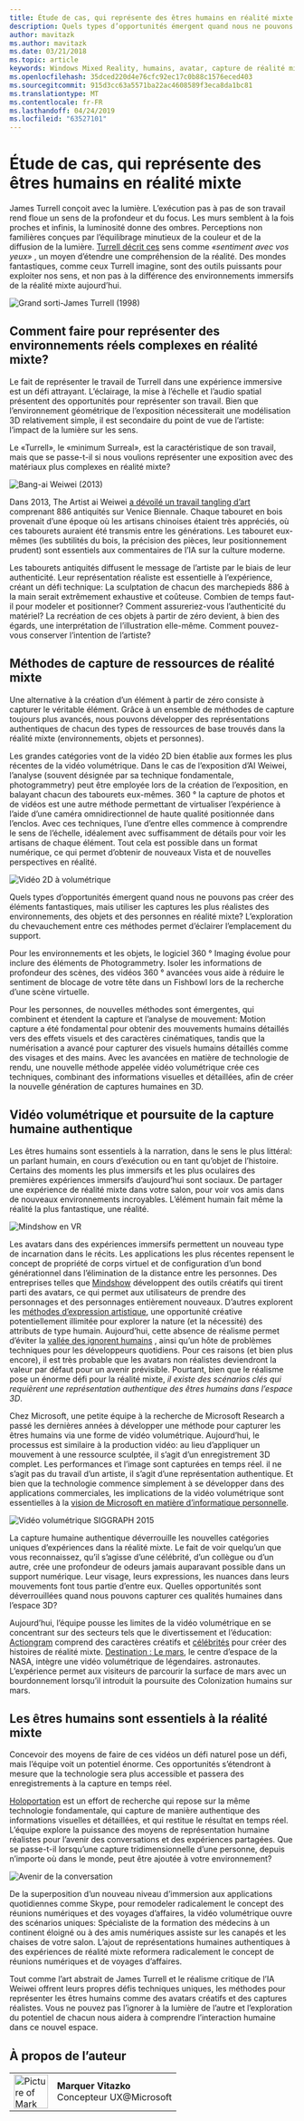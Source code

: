 ```yaml
---
title: Étude de cas, qui représente des êtres humains en réalité mixte
description: Quels types d’opportunités émergent quand nous ne pouvons pas créer des éléments fantastiques, mais utiliser les captures les plus réalistes des environnements, des objets et des personnes en réalité mixte?
author: mavitazk
ms.author: mavitazk
ms.date: 03/21/2018
ms.topic: article
keywords: Windows Mixed Reality, humains, avatar, capture de réalité mixte, vidéo volumétrique
ms.openlocfilehash: 35dced220d4e76cfc92ec17c0b88c1576eced403
ms.sourcegitcommit: 915d3cc63a5571ba22ac4608589f3eca8da1bc81
ms.translationtype: MT
ms.contentlocale: fr-FR
ms.lasthandoff: 04/24/2019
ms.locfileid: "63527101"
---
```

# <a name="case-study---representing-humans-in-mixed-reality"></a>Étude de cas, qui représente des êtres humains en réalité mixte

James Turrell conçoit avec la lumière. L’exécution pas à pas de son travail rend floue un sens de la profondeur et du focus. Les murs semblent à la fois proches et infinis, la luminosité donne des ombres. Perceptions non familières conçues par l’équilibrage minutieux de la couleur et de la diffusion de la lumière. [Turrell décrit ces](http://www.sculpture.org/documents/scmag02/nov02/turrell/turrell.shtml) sens comme *«sentiment avec vos yeux»* , un moyen d’étendre une compréhension de la réalité. Des mondes fantastiques, comme ceux Turrell imagine, sont des outils puissants pour exploiter nos sens, et non pas à la différence des environnements immersifs de la réalité mixte aujourd’hui.

![Grand sorti-James Turrell (1998)](images/wide-out-james-turrell.jpg)

## <a name="how-do-you-represent-complex-real-world-environments-in-mixed-reality"></a>Comment faire pour représenter des environnements réels complexes en réalité mixte?

Le fait de représenter le travail de Turrell dans une expérience immersive est un défi attrayant. L’éclairage, la mise à l’échelle et l’audio spatial présentent des opportunités pour représenter son travail. Bien que l’environnement géométrique de l’exposition nécessiterait une modélisation 3D relativement simple, il est secondaire du point de vue de l’artiste: l’impact de la lumière sur les sens.

Le «Turrell», le «minimum Surreal», est la caractéristique de son travail, mais que se passe-t-il si nous voulions représenter une exposition avec des matériaux plus complexes en réalité mixte?

![Bang-ai Weiwei (2013)](images/bang-ai-weiwie.jpg)

Dans 2013, The Artist ai Weiwei [a dévoilé un travail tangling d’art](http://www.designboom.com/art/ai-weiwei-bang-installation-at-venice-art-biennale-2013/) comprenant 886 antiquités sur Venice Biennale. Chaque tabouret en bois provenait d’une époque où les artisans chinoises étaient très appréciés, où ces tabourets auraient été transmis entre les générations. Les tabouret eux-mêmes (les subtilités du bois, la précision des pièces, leur positionnement prudent) sont essentiels aux commentaires de l’IA sur la culture moderne.

Les tabourets antiquités diffusent le message de l’artiste par le biais de leur authenticité. Leur représentation réaliste est essentielle à l’expérience, créant un défi technique: La sculptation de chacun des marchepieds 886 à la main serait extrêmement exhaustive et coûteuse. Combien de temps faut-il pour modeler et positionner? Comment assureriez-vous l’authenticité du matériel? La recréation de ces objets à partir de zéro devient, à bien des égards, une interprétation de l’illustration elle-même. Comment pouvez-vous conserver l’intention de l’artiste?

## <a name="methods-of-capturing-mixed-reality-assets"></a>Méthodes de capture de ressources de réalité mixte

Une alternative à la création d’un élément à partir de zéro consiste à capturer le véritable élément. Grâce à un ensemble de méthodes de capture toujours plus avancés, nous pouvons développer des représentations authentiques de chacun des types de ressources de base trouvés dans la réalité mixte (environnements, objets et personnes).

Les grandes catégories vont de la vidéo 2D bien établie aux formes les plus récentes de la vidéo volumétrique. Dans le cas de l’exposition d’AI Weiwei, l’analyse (souvent désignée par sa technique fondamentale, photogrammetry) peut être employée lors de la création de l’exposition, en balayant chacun des tabourets eux-mêmes. 360 ° la capture de photos et de vidéos est une autre méthode permettant de virtualiser l’expérience à l’aide d’une caméra omnidirectionnel de haute qualité positionnée dans l’enclos. Avec ces techniques, l’une d’entre elles commence à comprendre le sens de l’échelle, idéalement avec suffisamment de détails pour voir les artisans de chaque élément. Tout cela est possible dans un format numérique, ce qui permet d’obtenir de nouveaux Vista et de nouvelles perspectives en réalité.

![Vidéo 2D à volumétrique](images/2d-to-volumetric-video.png)

Quels types d’opportunités émergent quand nous ne pouvons pas créer des éléments fantastiques, mais utiliser les captures les plus réalistes des environnements, des objets et des personnes en réalité mixte? L’exploration du chevauchement entre ces méthodes permet d’éclairer l’emplacement du support.

Pour les environnements et les objets, le logiciel 360 ° Imaging évolue pour inclure des éléments de Photogrammetry. Isoler les informations de profondeur des scènes, des vidéos 360 ° avancées vous aide à réduire le sentiment de blocage de votre tête dans un Fishbowl lors de la recherche d’une scène virtuelle.

Pour les personnes, de nouvelles méthodes sont émergentes, qui combinent et étendent la capture et l’analyse de mouvement: Motion capture a été fondamental pour obtenir des mouvements humains détaillés vers des effets visuels et des caractères cinématiques, tandis que la numérisation a avancé pour capturer des visuels humains détaillés comme des visages et des mains. Avec les avancées en matière de technologie de rendu, une nouvelle méthode appelée vidéo volumétrique crée ces techniques, combinant des informations visuelles et détaillées, afin de créer la nouvelle génération de captures humaines en 3D.

## <a name="volumetric-video-and-the-pursuit-of-authentic-human-capture"></a>Vidéo volumétrique et poursuite de la capture humaine authentique

Les êtres humains sont essentiels à la narration, dans le sens le plus littéral: un parlant humain, en cours d’exécution ou en tant qu’objet de l’histoire. Certains des moments les plus immersifs et les plus oculaires des premières expériences immersifs d’aujourd’hui sont sociaux. De partager une expérience de réalité mixte dans votre salon, pour voir vos amis dans de nouveaux environnements incroyables. L’élément humain fait même la réalité la plus fantastique, une réalité.

![Mindshow en VR](images/mindshow-in-vr-640px.jpg)

Les avatars dans des expériences immersifs permettent un nouveau type de incarnation dans le récits. Les applications les plus récentes repensent le concept de propriété de corps virtuel et de configuration d’un bond générationnel dans l’élimination de la distance entre les personnes. Des entreprises telles que [Mindshow](http://mindshow.com/) développent des outils créatifs qui tirent parti des avatars, ce qui permet aux utilisateurs de prendre des personnages et des personnages entièrement nouveaux. D’autres explorent les [méthodes d’expression artistique](https://en.wikipedia.org/wiki/Uncanny_valley), une opportunité créative potentiellement illimitée pour explorer la nature (et la nécessité) des attributs de type humain. Aujourd’hui, cette absence de réalisme permet d’éviter la [vallée des ignorent humains](https://en.wikipedia.org/wiki/Uncanny_valley) , ainsi qu’un hôte de problèmes techniques pour les développeurs quotidiens. Pour ces raisons (et bien plus encore), il est très probable que les avatars non réalistes deviendront la valeur par défaut pour un avenir prévisible. Pourtant, bien que le réalisme pose un énorme défi pour la réalité mixte, *il existe des scénarios clés qui requièrent une représentation authentique des êtres humains dans l’espace 3D*.

Chez Microsoft, une petite équipe à la recherche de Microsoft Research a passé les dernières années à développer une méthode pour capturer les êtres humains via une forme de vidéo volumétrique. Aujourd’hui, le processus est similaire à la production vidéo: au lieu d’appliquer un mouvement à une ressource sculptée, il s’agit d’un enregistrement 3D complet. Les performances et l’image sont capturées en temps réel. il ne s’agit pas du travail d’un artiste, il s’agit d’une représentation authentique. Et bien que la technologie commence simplement à se développer dans des applications commerciales, les implications de la vidéo volumétrique sont essentielles à la [vision de Microsoft en matière d’informatique personnelle](https://www.youtube.com/watch?v=tcyj-_IEWt8).

![Vidéo volumétrique SIGGRAPH 2015](images/volumetric-video-siggraph-2015.gif)

La capture humaine authentique déverrouille les nouvelles catégories uniques d’expériences dans la réalité mixte. Le fait de voir quelqu’un que vous reconnaissez, qu’il s’agisse d’une célébrité, d’un collègue ou d’un autre, crée une profondeur de odeurs jamais auparavant possible dans un support numérique. Leur visage, leurs expressions, les nuances dans leurs mouvements font tous partie d’entre eux. Quelles opportunités sont déverrouillées quand nous pouvons capturer ces qualités humaines dans l’espace 3D?

Aujourd’hui, l’équipe pousse les limites de la vidéo volumétrique en se concentrant sur des secteurs tels que le divertissement et l’éducation: [Actiongram](https://www.microsoft.com/p/actiongram/9nblggh5ftmt) comprend des caractères créatifs et [célébrités](https://www.youtube.com/watch?v=BwWueXlsOrA) pour créer des histoires de réalité mixte. [Destination : Le mars](https://www.jpl.nasa.gov/news/news.php?feature=6220), le centre d’espace de la NASA, intègre une vidéo volumétrique de légendaires. astronautes. L’expérience permet aux visiteurs de parcourir la surface de mars avec un bourdonnement lorsqu’il introduit la poursuite des Colonization humains sur mars.

## <a name="humans-are-fundamental-to-mixed-reality"></a>Les êtres humains sont essentiels à la réalité mixte

Concevoir des moyens de faire de ces vidéos un défi naturel pose un défi, mais l’équipe voit un potentiel énorme. Ces opportunités s’étendront à mesure que la technologie sera plus accessible et passera des enregistrements à la capture en temps réel.

[Holoportation](https://www.microsoft.com/en-us/research/project/holoportation-3/) est un effort de recherche qui repose sur la même technologie fondamentale, qui capture de manière authentique des informations visuelles et détaillées, et qui restitue le résultat en temps réel. L’équipe explore la puissance des moyens de représentation humaine réalistes pour l’avenir des conversations et des expériences partagées. Que se passe-t-il lorsqu’une capture tridimensionnelle d’une personne, depuis n’importe où dans le monde, peut être ajoutée à votre environnement?

![Avenir de la conversation](images/girl-with-dress.jpg)

De la superposition d’un nouveau niveau d’immersion aux applications quotidiennes comme Skype, pour remodeler radicalement le concept des réunions numériques et des voyages d’affaires, la vidéo volumétrique ouvre des scénarios uniques: Spécialiste de la formation des médecins à un continent éloigné ou à des amis numériques assiste sur les canapés et les chaises de votre salon. L’ajout de représentations humaines authentiques à des expériences de réalité mixte reformera radicalement le concept de réunions numériques et de voyages d’affaires.

Tout comme l’art abstrait de James Turrell et le réalisme critique de l’IA Weiwei offrent leurs propres défis techniques uniques, les méthodes pour représenter les êtres humains comme des avatars créatifs et des captures réalistes. Vous ne pouvez pas l’ignorer à la lumière de l’autre et l’exploration du potentiel de chacun nous aidera à comprendre l’interaction humaine dans ce nouvel espace.

## <a name="about-the-author"></a>À propos de l’auteur

<table style="border-collapse:collapse" padding-left="0px">
<tr>
<td style="border-style: none" width="60"><img alt="Picture of Mark Vitazko" width="60" height="60" src="images/mark-vitazko.jpg"></td>
<td style="border-style: none"><b>Marquer Vitazko</b><br>Concepteur UX@Microsoft</td>
</tr>
</table>
